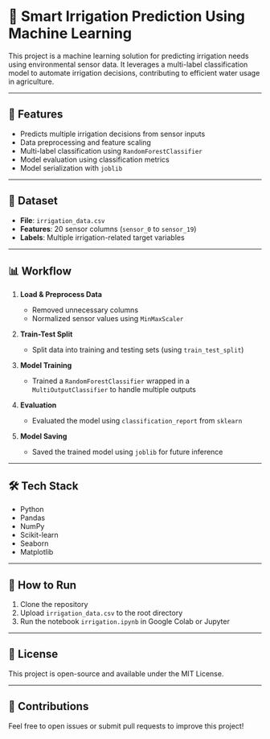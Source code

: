 # 🌾 Smart Irrigation Prediction Using Machine Learning

This project is a machine learning solution for predicting irrigation needs using environmental sensor data. It leverages a multi-label classification model to automate irrigation decisions, contributing to efficient water usage in agriculture.

---

## 🚀 Features

- Predicts multiple irrigation decisions from sensor inputs
- Data preprocessing and feature scaling
- Multi-label classification using `RandomForestClassifier`
- Model evaluation using classification metrics
- Model serialization with `joblib`

---

## 📁 Dataset

- **File**: `irrigation_data.csv`
- **Features**: 20 sensor columns (`sensor_0` to `sensor_19`)
- **Labels**: Multiple irrigation-related target variables

---

## 📊 Workflow

1. **Load & Preprocess Data**
   - Removed unnecessary columns
   - Normalized sensor values using `MinMaxScaler`

2. **Train-Test Split**
   - Split data into training and testing sets (using `train_test_split`)

3. **Model Training**
   - Trained a `RandomForestClassifier` wrapped in a `MultiOutputClassifier` to handle multiple outputs

4. **Evaluation**
   - Evaluated the model using `classification_report` from `sklearn`

5. **Model Saving**
   - Saved the trained model using `joblib` for future inference

---

## 🛠️ Tech Stack

- Python
- Pandas
- NumPy
- Scikit-learn
- Seaborn
- Matplotlib

---

## 📌 How to Run

1. Clone the repository
2. Upload `irrigation_data.csv` to the root directory
3. Run the notebook `irrigation.ipynb` in Google Colab or Jupyter

---

## 📎 License

This project is open-source and available under the MIT License.

---

## 🤝 Contributions

Feel free to open issues or submit pull requests to improve this project!
